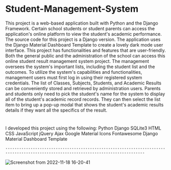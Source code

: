 # Student-Management-System
This project is a web-based application built with Python and the Django Framework. Certain school students or student parents can access the application's online platform to view the student's academic performance. The source code for this project is a Django version. The application uses the Django Material Dashboard Template to create a lovely dark mode user interface. This project has functionalities and features that are user-friendly. 
Both the general public and the administration of the school can access this online student result management system project. The management oversees the system's important lists, including the student list and the outcomes. To utilize the system's capabilities and functionalities, management users must first log in using their registered system credentials. The list of Classes, Subjects, Students, and Academic Results can be conveniently stored and retrieved by administration users. Parents and students only need to pick the student's name for the system to display all of the student's academic record records. They can then select the list item to bring up a pop-up modal that shows the student's academic results details if they want all the specifics of the result.
#
I developed this project using the following:
    Python
    Django
    SQLite3
    HTML
    CSS
    JavaScript
    jQuery
    Ajax
    Google Material Icons
    Fontawesome
    Django Material Dashboard Template
    
    -----------------------------------------------------------------------------------------------------------------------------------
![Screenshot from 2022-11-18 16-20-41](https://user-images.githubusercontent.com/36708000/202717801-804a83a7-078d-457f-8c67-47dcc4882d08.png)
